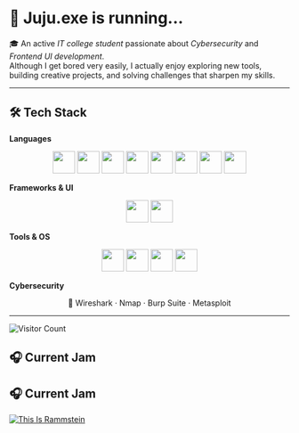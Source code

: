 # 👾 Juju.exe is running...

🎓 An active *IT college student* passionate about *Cybersecurity* and *Frontend UI development*.  
Although I get bored very easily, I actually enjoy exploring new tools, building creative projects, and solving challenges that sharpen my skills.  

---

## 🛠 Tech Stack

**Languages**  
<p align="center">
  <img src="https://skillicons.dev/icons?i=python" width="40" height="40"/>
  <img src="https://skillicons.dev/icons?i=java" width="40" height="40"/>
  <img src="https://skillicons.dev/icons?i=go" width="40" height="40"/>
  <img src="https://skillicons.dev/icons?i=haskell" width="40" height="40"/>
  <img src="https://skillicons.dev/icons?i=cpp" width="40" height="40"/>
  <img src="https://skillicons.dev/icons?i=css" width="40" height="40"/>
  <img src="https://cdn.jsdelivr.net/gh/devicons/devicon/icons/sass/sass-original.svg" width="40" height="40"/>
  <img src="https://cdn.simpleicons.org/delphi/EE1F35" width="40" height="40"/>
</p>

**Frameworks & UI**  
<p align="center">
  <img src="https://skillicons.dev/icons?i=flask" width="40" height="40"/>
  <img src="https://skillicons.dev/icons?i=tailwind" width="40" height="40"/>
</p>

**Tools & OS**  
<p align="center">
  <img src="https://skillicons.dev/icons?i=vscode" width="40" height="40"/>
  <img src="https://skillicons.dev/icons?i=linux" width="40" height="40"/>
  <img src="https://skillicons.dev/icons?i=bash" width="40" height="40"/>
  <img src="https://skillicons.dev/icons?i=git" width="40" height="40"/>
</p>

**Cybersecurity**  
<p align="center">
  🔐 Wireshark · Nmap · Burp Suite · Metasploit
</p>

---

![Visitor Count](https://komarev.com/ghpvc/?username=Jujustxr&color=blue&style=for-the-badge)

## 🎧 Current Jam  

## 🎧 Current Jam  

[![This Is Rammstein](https://open.spotify.com/playlist/37i9dQZF1DZ06evO3RbzfW?si=F1VHUW4KTx-7ow-kevn9qw)](https://open.spotify.com/playlist/37i9dQZF1DZ06evO3RbzfW?si=F1VHUW4KTx-7ow-kevn9qw)
